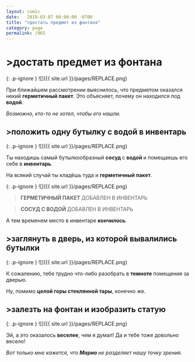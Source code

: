 ```yaml
---
layout: comic
date:   2018-03-07 00:00:00 -0700
title: ">достать предмет из фонтана"
category: page
permalink: /065
---
```

# >достать предмет из фонтана

{: .p-ignore }
![]({{ site.url }}/pages/REPLACE.png)

При ближайшем рассмотрении выяснилось, что предметом оказался некий <strong>герметичный пакет</strong>. Это объясняет, почему он находился под <strong>водой</strong>.

<em>Возможно, кто-то не хотел, чтобы его нашли.</em>

## >положить одну бутылку с водой в инвентарь

{: .p-ignore }
![]({{ site.url }}/pages/REPLACE.png)

Ты находишь самый бутылкообразный <strong>сосуд </strong>с <strong>водой </strong>и помещаешь его себе в <strong>инвентарь</strong>.

На всякий случай ты кладёшь туда и <strong>герметичный пакет</strong>.

{: .p-ignore }
![]({{ site.url }}/pages/REPLACE.png)

<blockquote><strong>ГЕРМЕТИЧНЫЙ ПАКЕТ </strong>ДОБАВЛЕН В ИНВЕНТАРЬ</blockquote>

<blockquote><strong>СОСУД С ВОДОЙ </strong>ДОБАВЛЕН В ИНВЕНТАРЬ</blockquote>

А тем временем место в инвентаре <strong>кончилось</strong>.

## >заглянуть в дверь, из которой вывалились бутылки

{: .p-ignore }
![]({{ site.url }}/pages/REPLACE.png)

К сожалению, тебе трудно что-либо разобрать в <strong>темноте </strong>помещения за дверью.

Ну, помимо <strong>целой горы стеклянной тары</strong>, конечно же.

## >залезть на фонтан и изобразить статую

{: .p-ignore }
![]({{ site.url }}/pages/REPLACE.png)

Эй, а это оказалось <strong>веселее</strong>, чем я думал! Да и тебе тоже довольно весело!

<em>Вот только мне кажется, что <strong>Марио </strong>не разделяет нашу точку зрения.</em>
